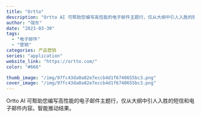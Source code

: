 ```yaml
---
title: "Ortto"
description: "Ortto AI 可帮助您编写高性能的电子邮件主题行，仅从大纲中引人入胜的短信和电子邮件内容。智能推动结果。"
author: "瑞东"
date: "2023-03-30"
tags:
  - "电子邮件"
  - "营销"
categories: 产品营销
series: "application"
website_link: "https://ortto.com/"
color: "#666"

thumb_image: "/img/97fc43da0a82e7eccb4d1f6740655bc3.png"
cover_image: "/img/97fc43da0a82e7eccb4d1f6740655bc3.png"
---
```


Ortto AI 可帮助您编写高性能的电子邮件主题行，仅从大纲中引人入胜的短信和电子邮件内容。智能推动结果。